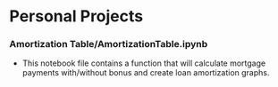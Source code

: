 # Personal Projects

### Amortization Table/AmortizationTable.ipynb
- This notebook file contains a function that will calculate mortgage payments with/without bonus and create loan amortization graphs.
